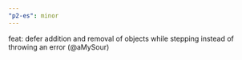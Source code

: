 ```yaml
---
"p2-es": minor
---
```


feat: defer addition and removal of objects while stepping instead of throwing an error (@aMySour)
